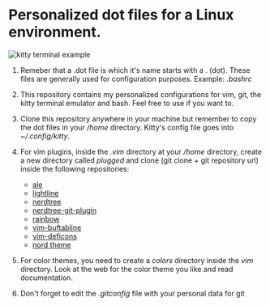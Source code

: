 # Personalized dot files for a Linux environment. 

![kitty terminal example](https://github.com/alexrated/dot_files/blob/main/assets/screenshot.png)

1. Remeber that a .dot file is which it's name starts with a . (dot). These files are generally used for configuration purposes. Example: *.bashrc*

2. This repository contains my personalized configurations for vim, git, the kitty terminal emulator and bash. Feel free to use if you want to.

3. Clone this repository anywhere in your machine but remember to copy the dot files in your */home* directory. Kitty's config file goes into *~/.config/kitty*.

4. For vim plugins, inside the *.vim* directory at your */home* directory, create a new directory called *plugged* and clone (git clone + git repository url) inside the following repositories:
   * [ale](https://github.com/dense-analysis/ale)
   * [lightline](https://github.com/itchyny/lightline.vim)
   * [nerdtree](https://github.com/preservim/nerdtree)
   * [nerdtree-git-plugin](https://github.com/Xuyuanp/nerdtree-git-plugin)
   * [rainbow](https://github.com/frazrepo/vim-rainbow)
   * [vim-buftabline](https://github.com/ap/vim-buftabline)
   * [vim-deficons](https://github.com/ryanoasis/vim-devicons)
   * [nord theme](https://github.com/nordtheme/vim)

5. For color themes, you need to create a *colors* directory inside the *vim* directory. Look at the web for the color theme you like and read documentation.

6. Don't forget to edit the *.gitconfig* file with your personal data for git
